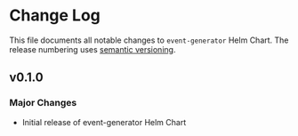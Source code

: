 
# Change Log

This file documents all notable changes to `event-generator` Helm Chart. The release
numbering uses [semantic versioning](http://semver.org).

## v0.1.0

### Major Changes

* Initial release of event-generator Helm Chart